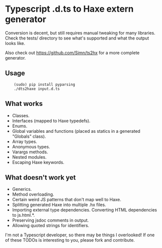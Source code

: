 # Typescript .d.ts to Haxe extern generator

Conversion is decent, but still requires manual tweaking for many
libraries. Check the tests/ directory to see what's supported and what
the output looks like.

Also check out https://github.com/Simn/ts2hx for a more complete
generator.

## Usage

```
    (sudo) pip install pyparsing
    ./dts2haxe input.d.ts
```

## What works

* Classes.
* Interfaces (mapped to Haxe typedefs).
* Enums.
* Global variables and functions (placed as statics in a generated "Globals" class).
* Array types.
* Anonymous types.
* Varargs methods.
* Nested modules.
* Escaping Haxe keywords.

## What doesn't work yet

* Generics.
* Method overloading.
* Certain weird JS patterns that don't map well to Haxe.
* Splitting generated Haxe into multiple .hx files.
* Importing external type dependencies. Converting HTML dependencies to js.html.*.
* Preserving jsdoc comments in output.
* Allowing quoted strings for identifiers.

I'm not a Typescript developer, so there may be things I overlooked! If
one of these TODOs is interesting to you, please fork and contribute.
